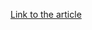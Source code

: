 [Link to the article](https://thedfirreport.com/2024/02/26/seo-poisoning-to-domain-control-the-gootloader-saga-continues/)

